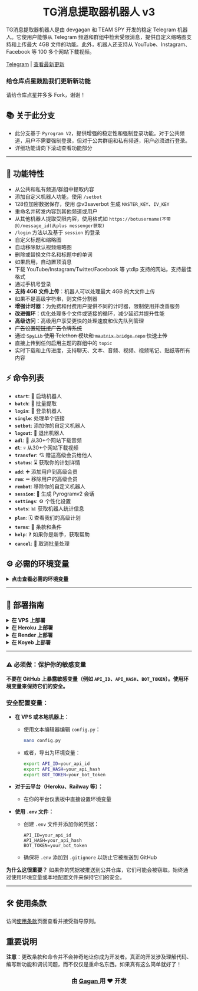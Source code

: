 <h1 align="center">
  TG消息提取器机器人 v3
</h1>

TG消息提取器机器人是由 devgagan 和 TEAM SPY 开发的稳定 Telegram 机器人。它使用户能够从 Telegram 频道和群组中检索受限消息，提供自定义缩略图支持和上传最大 4GB 文件的功能。此外，机器人还支持从 YouTube、Instagram、Facebook 等 100 多个网站下载视频。

[Telegram](https://t.me/save_restricted_content_bots) | [查看最新更新](https://github.com/devgaganin/Save-Restricted-Content-Bot-V2/tree/v3#updates)

### 给仓库点星鼓励我们更新新功能
请给仓库点星并多多 Fork，谢谢！

## 📚 关于此分支
- 此分支基于 `Pyrogram V2`，提供增强的稳定性和强制登录功能。对于公共频道，用户不需要强制登录，但对于公共群组和私有频道，用户必须进行登录。
- 详细功能请向下滚动查看功能部分

---

## 🔧 功能特性
- 从公共和私有频道/群组中提取内容
- 添加自定义机器人功能，使用 `/setbot`
- 128位加密数据保存，使用 @v3saverbot 生成 `MASTER_KEY`、`IV_KEY`
- 重命名并转发内容到其他频道或用户
- 从其他机器人提取受限内容，使用格式如 `https://botusername(不带@)/message_id(从plus messenger获取)`
- `/login` 方法以及基于 `session` 的登录
- 自定义标题和缩略图
- 自动移除默认视频缩略图
- 删除或替换文件名和标题中的单词
- 如果启用，自动置顶消息
- 下载 YouTube/Instagram/Twitter/Facebook 等 ytdlp 支持的网站，支持最佳格式
- 通过手机号登录
- **支持 4GB 文件上传**：机器人可以处理最大 4GB 的大文件上传
- 如果不是高级字符串，则文件分割器
- **增强计时器**：为免费和付费用户提供不同的计时器，限制使用并改善服务
- **改进循环**：优化处理多个文件或链接的循环，减少延迟并提升性能
- **高级访问**：高级用户享受更快的处理速度和优先队列管理
- ~~广告设置短链接广告令牌系统~~
- ~~通过 `SpyLib` 使用 Telethon 模块和 `mautrix bridge repo` 快速上传~~
- 直接上传到任何启用主题的群组中的 `topic`
- 实时下载和上传进度，支持聊天、文本、音频、视频、视频笔记、贴纸等所有内容

  
## ⚡ 命令列表

- **`start`**: 🚀 启动机器人
- **`batch`**: 🫠 批量提取
- **`login`**: 🔑 登录机器人
- **`single`**: 处理单个链接
- **`setbot`**: 添加你的自定义机器人
- **`logout`**: 🚪 退出机器人
- **`adl`**: 👻 从30+个网站下载音频
- **`dl`**: 💀 从30+个网站下载视频
- **`transfer`**: 💘 赠送高级会员给他人
- **`status`**: ⌛ 获取你的计划详情
- **`add`**: ➕ 添加用户到高级会员
- **`rem`**: ➖ 移除用户的高级会员
- **`rembot`**: 移除你的自定义机器人
- **`session`**: 🧵 生成 Pyrogramv2 会话
- **`settings`**: ⚙️ 个性化设置
- **`stats`**: 📊 获取机器人统计信息
- **`plan`**: 🗓️ 查看我们的高级计划
- **`terms`**: 🥺 条款和条件
- **`help`**: ❓ 如果你是新手，获取帮助
- **`cancel`**: 🚫 取消批量处理


## ⚙️ 必需的环境变量

<details>
<summary><b>点击查看必需的环境变量</b></summary>

要运行机器人，你需要配置一些敏感变量。以下是安全设置它们的方法：

- **`API_ID`**: 从 [telegram.org](https://my.telegram.org/auth) 获取你的 API ID
- **`API_HASH`**: 从 [telegram.org](https://my.telegram.org/auth) 获取你的 API Hash
- **`BOT_TOKEN`**: 从 [@BotFather](https://t.me/botfather) 获取你的机器人令牌
- **`OWNER_ID`**: 使用 [@missrose_bot](https://t.me/missrose_bot) 发送 `/info` 获取你的用户 ID
- **`FORCE_SUB`**: 强制订阅的频道 ID
- **`LOG_GROUP`**: 机器人记录消息的群组或频道。转发消息到 [@userinfobot](https://t.me/userinfobot) 获取你的频道/群组 ID
- **`MONGO_DB`**: 用于存储会话数据的 MongoDB URL（推荐用于安全）
  
### 其他配置选项：
- **`STRING`**: （可选）在此处添加你的**高级账户会话字符串**以允许 4GB 文件上传。这是**可选的**，如果不使用可以留空
- **`FREEMIUM_LIMIT`**: 默认为 `0`。设置此值以允许免费用户提取内容。如果设置为 `0`，免费用户将无法访问任何提取功能
- **`PREMIUM_LIMIT`**: 默认为 `500`。这是高级用户的批量限制。你可以自定义此值以允许高级用户在一次批量中处理更多链接/文件
- **`YT_COOKIES`**: 用于下载 YouTube 视频的 Cookies
- **`INSTA_COOKIES`**: 如果你想启用 Instagram 下载，请填写 Cookies

**如何获取 Cookies？**：在 Android 上使用 Mozilla Firefox 或在桌面使用 Chrome 并下载扩展程序获取此 Cookie 或任何 Netscape Cookies (HTTP Cookies) 提取器并使用它

### 货币化（可选）：
- **`WEBSITE_URL`**: （可选）这是你的货币化短链接服务的域名。提供短链接器的域名，例如：`upshrink.com`。**不要**包含 `www` 或 `https://`。默认链接缩短器已设置
- **`AD_API`**: （可选）来自你的链接缩短服务的 API 密钥（例如，**Upshrink**、**AdFly** 等）以货币化链接。输入你的缩短器提供的 API

> **重要提示：** 始终保持你的凭据安全！永远不要在仓库中硬编码它们。使用环境变量或 `.env` 文件。

</details>

---

## 🚀 部署指南

<details>
<summary><b>在 VPS 上部署</b></summary>

## 📋 部署前准备

### 1. 系统要求
- Ubuntu 18.04+ 或 Debian 10+
- Python 3.8+
- 至少 1GB RAM
- 至少 2GB 存储空间

### 2. 获取必要信息
在开始部署前，请确保您已准备好以下信息：
- **API_ID** 和 **API_HASH**：从 [my.telegram.org](https://my.telegram.org) 获取
- **BOT_TOKEN**：从 [@BotFather](https://t.me/BotFather) 获取
- **OWNER_ID**：您的 Telegram 用户 ID
- **MongoDB 连接字符串**：MongoDB Atlas 或自建 MongoDB

## 🚀 部署步骤

### 方法一：使用智能部署脚本（推荐）

如果您希望快速部署，可以使用提供的智能部署脚本：

```bash
# 下载并运行部署脚本
chmod +x deploy.sh
sudo ./deploy.sh
```

#### 🧠 智能检测功能：
- **环境检测**：自动检测已安装的组件，避免重复安装
- **依赖检测**：智能检测Python包，只安装缺失的依赖
- **配置检测**：检测环境变量文件，提示未配置的项目
- **状态总结**：部署完成后提供详细的状态报告

#### 🚀 脚本选项：
1. **快速测试运行**：前台运行，用于测试配置
2. **Screen 后台运行**：简单易用的后台运行方式
3. **Systemd 服务运行**：开机自启，适合生产环境
4. **仅完成环境配置**：只配置环境，稍后手动运行

#### ✨ 智能特性：
- **避免重复安装**：检测现有环境，只安装缺失组件
- **虚拟环境管理**：检测现有虚拟环境，询问是否重新创建
- **依赖优化**：检测关键Python包，智能安装和更新
- **配置验证**：检测环境变量配置完整性
- **错误处理**：详细的错误诊断和解决建议
- **预检测**：网络连接和磁盘空间检测
- **日志记录**：完整的部署日志和错误追踪

### 方法二：手动部署

如果您希望完全手动控制部署过程，请按照以下步骤：

### 步骤 1：更新系统并安装依赖

```bash
# 更新系统包
sudo apt update && sudo apt upgrade -y

# 安装必要的系统包
sudo apt install -y python3-full python3-venv python3-pip ffmpeg git curl wget nano htop screen
```

### 步骤 2：克隆项目

```bash
# 克隆项目到服务器
git clone https://github.com/your-username/Save-Restricted-Content-Bot-v3-main.git
cd Save-Restricted-Content-Bot-v3-main
```

### 步骤 3：创建虚拟环境

```bash
# 创建虚拟环境
python3 -m venv venv

# 激活虚拟环境
source venv/bin/activate

# 验证虚拟环境（应该显示虚拟环境路径）
which python
which pip
```

### 步骤 4：安装 Python 依赖

```bash
# 升级 pip
pip install --upgrade pip

# 安装项目依赖
pip install -r requirements.txt

# 验证关键依赖安装
pip list | grep -E "(telethon|pyrogram)"
```

### 步骤 5：配置环境变量

```bash
# 复制环境变量模板
cp env.example .env

# 编辑配置文件
nano .env
```

在 `.env` 文件中填入您的配置：

```bash
# Telegram API 配置
API_ID=你的API_ID
API_HASH=你的API_HASH
BOT_TOKEN=你的机器人TOKEN

# 用户配置
OWNER_ID=你的用户ID

# 频道和群组配置
FORCE_SUB=-100你的频道ID
LOG_GROUP=-100你的群组ID

# 数据库配置
MONGO_DB=你的MongoDB连接字符串

# 其他配置（可选）
WEBHOOK_URL=
PORT=5000
```

### 步骤 6：测试运行

```bash
# 确保在虚拟环境中
source venv/bin/activate

# 运行机器人进行测试
python main.py
```

如果看到类似以下输出，说明配置成功：
```
[INFO] 机器人启动成功
[INFO] 所有客户端已连接
```

按 `Ctrl+C` 停止测试。

## 🔄 运行方式选择

根据您的需求，可以选择不同的运行方式：

### 方式一：快速测试运行

**适用场景**：测试配置、调试问题

```bash
# 激活虚拟环境
source venv/bin/activate

# 前台运行
python main.py

# 按 Ctrl+C 停止
```

**优点**：
- 可以直接看到运行日志
- 便于调试和测试
- 配置简单

**缺点**：
- 终端关闭后机器人停止
- 不适合长期运行

### 方式二：Screen 后台运行（推荐）

**适用场景**：个人使用、简单部署

```bash
# 创建新的 screen 会话
screen -S telegram-bot

# 激活虚拟环境
source venv/bin/activate

# 运行机器人
python main.py

# 分离会话：按 Ctrl+A，然后按 D
# 重新连接：screen -r telegram-bot
# 停止会话：screen -S telegram-bot -X quit
```

**优点**：
- 简单易用
- 可以随时连接查看状态
- 适合个人使用

**缺点**：
- 服务器重启后需要手动启动
- 需要记住 screen 命令

### 方式三：Systemd 服务运行

**适用场景**：生产环境、服务器长期运行

```bash
# 创建服务文件
sudo nano /etc/systemd/system/telegram-bot.service
```

服务文件内容：
```ini
[Unit]
Description=Telegram Bot Service
After=network.target

[Service]
Type=simple
User=root
WorkingDirectory=/path/to/your/project
Environment=PATH=/path/to/your/project/venv/bin
ExecStart=/path/to/your/project/venv/bin/python main.py
Restart=always
RestartSec=10

[Install]
WantedBy=multi-user.target
```

启动服务：
```bash
# 重新加载 systemd 配置
sudo systemctl daemon-reload

# 启用服务（开机自启）
sudo systemctl enable telegram-bot

# 启动服务
sudo systemctl start telegram-bot

# 检查服务状态
sudo systemctl status telegram-bot
```

**优点**：
- 开机自启动
- 自动重启
- 系统级管理
- 适合生产环境

**缺点**：
- 配置相对复杂
- 需要 root 权限

## 🔄 后台运行

### 方法一：使用 Screen（推荐）

```bash
# 创建新的 screen 会话
screen -S telegram-bot

# 激活虚拟环境
source venv/bin/activate

# 运行机器人
python main.py

# 分离会话：按 Ctrl+A，然后按 D
# 重新连接：screen -r telegram-bot
# 停止会话：screen -S telegram-bot -X quit
```

### 方法二：使用 Systemd 服务

```bash
# 创建服务文件
sudo nano /etc/systemd/system/telegram-bot.service
```

服务文件内容：
```ini
[Unit]
Description=Telegram Bot Service
After=network.target

[Service]
Type=simple
User=root
WorkingDirectory=/root/111/Save-Restricted-Content-Bot-v3-main
Environment=PATH=/root/111/Save-Restricted-Content-Bot-v3-main/venv/bin
ExecStart=/root/111/Save-Restricted-Content-Bot-v3-main/venv/bin/python main.py
Restart=always
RestartSec=10

[Install]
WantedBy=multi-user.target
```

启动服务：
```bash
# 重新加载 systemd 配置
sudo systemctl daemon-reload

# 启用服务（开机自启）
sudo systemctl enable telegram-bot

# 启动服务
sudo systemctl start telegram-bot

# 检查服务状态
sudo systemctl status telegram-bot
```

## 🔍 监控和调试

### 查看日志

```bash
# 查看应用日志
tail -f bot.log

# 查看 systemd 服务日志
sudo journalctl -u telegram-bot -f

# 查看最近的错误日志
sudo journalctl -u telegram-bot --since "1 hour ago" | grep ERROR
```

### 检查服务状态

```bash
# 检查进程是否运行
ps aux | grep python

# 检查端口占用
netstat -tulpn | grep :5000

# 检查服务状态
sudo systemctl status telegram-bot
```

## 🚨 常见问题解决

### 脚本错误处理

如果部署脚本运行出错，脚本会自动提供详细的错误信息：

#### 🔍 错误诊断信息：
- **错误位置**：显示出错的具体行号
- **错误代码**：显示系统返回的错误代码
- **执行命令**：显示导致错误的命令
- **可能原因**：根据错误代码提供可能的原因分析
- **解决建议**：提供具体的解决步骤

#### 📝 日志文件：
- **deployment_errors.log**：记录所有错误信息
- **deployment_success.log**：记录成功操作
- **bot.log**：记录机器人运行日志

#### 🛠️ 常见错误代码：
- **错误代码 1**：权限不足、命令不存在、文件不存在
- **错误代码 2**：网络连接问题、软件源配置错误
- **错误代码 127**：命令未找到、软件未安装
- **错误代码 130**：用户中断操作

### 问题 1：ModuleNotFoundError

**原因**：没有在虚拟环境中运行

**解决方案**：
```bash
# 确保激活虚拟环境
source venv/bin/activate

# 重新安装依赖
pip install -r requirements.txt
```

### 问题 2：externally-managed-environment 错误

**原因**：尝试在系统级 Python 环境中安装包

**解决方案**：
```bash
# 使用虚拟环境（推荐）
python3 -m venv venv
source venv/bin/activate
pip install -r requirements.txt
```

### 问题 3：aiohttp 安装失败

**原因**：网络超时或镜像源问题

**解决方案**：
```bash
# 方法1: 使用智能修复脚本（推荐）
bash fix_aiohttp.sh

# 方法2: 使用主部署脚本（自动检测地理位置）
bash deploy.sh

# 方法3: 手动安装
pip install --timeout 300 --retries 3 --no-cache-dir aiohttp>=3.8.0

# 方法4: 测试地理位置检测
bash test_location.sh
```

**智能镜像源选择**：
- 🇨🇳 **中国用户**：自动使用阿里云、清华、腾讯云镜像源
- 🌍 **海外用户**：自动使用官方 PyPI 源
- 🔄 **自动重试**：失败时自动切换镜像源

### 问题 4：网络连接错误

**原因**：requirements.txt 中包含无法访问的链接

**解决方案**：
```bash
# 检查 requirements.txt 内容
cat requirements.txt

# 如果包含 Dropbox 链接，请使用官方包
# 确保 requirements.txt 中包含：
# telethon
# pyrogram
# 而不是外部链接
```

### 问题 5：MongoDB 连接失败

**解决方案**：
- 检查 MongoDB 连接字符串格式
- 确保 MongoDB 服务器可访问
- 检查防火墙设置
- 验证数据库用户权限

### 问题 6：权限错误

**解决方案**：
```bash
# 给脚本执行权限
chmod +x main.py

# 检查文件所有者
ls -la main.py
```

## 🔧 维护操作

### 更新机器人

```bash
# 停止服务
sudo systemctl stop telegram-bot

# 进入项目目录
cd /path/to/Save-Restricted-Content-Bot-v3-main

# 拉取最新代码
git pull

# 激活虚拟环境
source venv/bin/activate

# 更新依赖
pip install -r requirements.txt

# 重启服务
sudo systemctl start telegram-bot
```

### 备份配置

```bash
# 备份环境变量
cp .env .env.backup

# 备份整个项目
tar -czf telegram-bot-backup-$(date +%Y%m%d).tar.gz .
```

</details>

<details>
<summary><b>在 Heroku 上部署</b></summary>

1. Fork 并给仓库点星
2. 点击 [![Deploy](https://www.herokucdn.com/deploy/button.svg)](https://www.heroku.com/deploy)
3. 输入必需变量并点击部署 ✅

</details>

<details>
<summary><b>在 Render 上部署</b></summary>

1. Fork 并给仓库点星
2. 编辑 `config.py` 或在 Render 上设置环境变量
3. 访问 [render.com](https://render.com)，注册/登录
4. 创建新的 Web 服务，选择免费计划
5. 连接你的 GitHub 仓库并部署 ✅

</details>

<details>
<summary><b>在 Koyeb 上部署</b></summary>

1. Fork 并给仓库点星
2. 编辑 `config.py` 或在 Koyeb 上设置环境变量
3. 创建新服务，选择 `Dockerfile` 作为构建类型
4. 连接你的 GitHub 仓库并部署 ✅

</details>


---
### ⚠️ 必须做：保护你的敏感变量

**不要在 GitHub 上暴露敏感变量（例如 `API_ID`、`API_HASH`、`BOT_TOKEN`）。使用环境变量来保持它们的安全。**

### 安全配置变量：

- **在 VPS 或本地机器上：**
  - 使用文本编辑器编辑 `config.py`：
    ```bash
    nano config.py
    ```
  - 或者，导出为环境变量：
    ```bash
    export API_ID=your_api_id
    export API_HASH=your_api_hash
    export BOT_TOKEN=your_bot_token
    ```

- **对于云平台（Heroku、Railway 等）：**
  - 在你的平台仪表板中直接设置环境变量

- **使用 `.env` 文件：**
  - 创建 `.env` 文件并添加你的凭据：
    ```
    API_ID=your_api_id
    API_HASH=your_api_hash
    BOT_TOKEN=your_bot_token
    ```
  - 确保将 `.env` 添加到 `.gitignore` 以防止它被推送到 GitHub

**为什么这很重要？**
如果你的凭据被推送到公共仓库，它们可能会被窃取。始终通过使用环境变量或本地配置文件来保持它们的安全。

---

## 🛠️ 使用条款

访问[使用条款](https://github.com/devgaganin/Save-Restricted-Content-Bot-Repo/blob/master/TERMS_OF_USE.md)页面查看并接受指导原则。

## 重要说明

**注意**：更改条款和命令并不会神奇地让你成为开发者。真正的开发涉及理解代码、编写新功能和调试问题，而不仅仅是重命名东西。如果真有这么简单就好了！


<h3 align="center">
  由 <a href="https://t.me/team_spy_pro"> Gagan </a> 用 ❤️ 开发
</h3>

